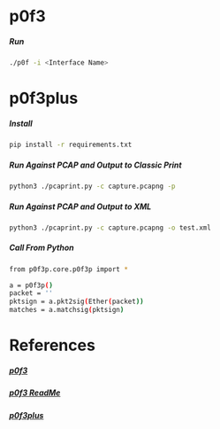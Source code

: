 # p0f3
##### Run
```bash
./p0f -i <Interface Name>
```

# p0f3plus
##### Install
```bash
pip install -r requirements.txt
```

##### Run Against PCAP and Output to Classic Print
```bash
python3 ./pcaprint.py -c capture.pcapng -p
```

##### Run Against PCAP and Output to XML
```bash
python3 ./pcaprint.py -c capture.pcapng -o test.xml
```

##### Call From Python
```bash
from p0f3p.core.p0f3p import *

a = p0f3p()
packet = ''
pktsign = a.pkt2sig(Ether(packet))
matches = a.matchsig(pktsign)
```

# References
##### [p0f3](https://lcamtuf.coredump.cx/p0f3/)
##### [p0f3 ReadMe](https://lcamtuf.coredump.cx/p0f3/README)

##### [p0f3plus](https://github.com/FlUxIuS/p0f3plus)